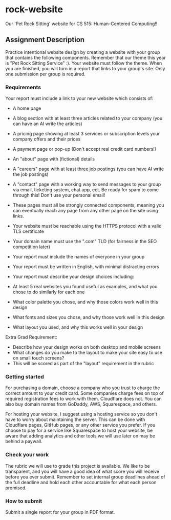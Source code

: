# rock-website
Our 'Pet Rock Sitting' website for CS 515: Human-Centered Computing!!

## Assignment Description
Practice intentional website design by creating a website with your group that contains the following components. Remember that our theme this year is "Pet Rock Sitting Service" :). Your website must follow the theme. When you are finished, you will turn in a report that links to your group's site. Only one submission per group is required.

### Requirements
Your report must include a link to your new website which consists of:
- A home page
- A blog section with at least three articles related to your company (you can have an AI write the articles)
- A pricing page showing at least 3 services or subscription levels your company offers and their prices
- A payment page or pop-up (Don't accept real credit card numbers!)
- An "about" page with (fictional) details  
- A "careers" page with at least three job postings (you can have AI write the job postings)
- A "contact" page with a working way to send messages to your group via email, ticketing system, chat app, ect. Be ready for spam to come through this! Don't use your personal email!

- These pages must all be strongly connected components, meaning you can eventually reach any page from any other page on the site using links. 
- Your website must be reachable using the HTTPS protocol with a valid TLS certificate
- Your domain name must use the ".com" TLD (for fairness in the SEO competition later)
- Your report must include the names of everyone in your group
- Your report must be written in English, with minimal distracting errors
- Your report must describe your design choices including:
- At least 5 real websites you found useful as examples, and what you chose to do similarly for each one
- What color palette you chose, and why those colors work well in this design
- What fonts and sizes you chose, and why those work well in this design
- What layout you used, and why this works well in your design

Extra Grad Requirement:
- Describe how your design works on both desktop and mobile screens 
- What changes do you make to the layout to make your site easy to use on small touch screens?
- This will be scored as part of the "layout" requirement in the rubric
  
### Getting started
For purchasing a domain, choose a company who you trust to charge the correct amount to your credit card. Some companies charge fees on top of required registration fees to work with them. Cloudflare does not. You can also buy domain names from GoDaddy, AWS, Squarespace, and others.

For hosting your website, I suggest using a hosting service so you don't have to worry about maintaining the server. This can be done with Cloudflare pages, GitHub pages, or any other service you prefer. If you choose to pay for a service like Squarespace to host your website, be aware that adding analytics and other tools we will use later on may be behind a paywall.

### Check your work
The rubric we will use to grade this project is available. We like to be transparent, and you will have a good idea of what score you will receive before you ever submit. Remember to set internal group deadlines ahead of the full deadline and hold each other accountable for what each person promised.

### How to submit
Submit a single report for your group in PDF format.
